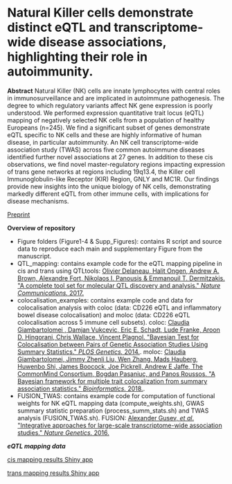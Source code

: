 # Natural Killer cells demonstrate distinct eQTL and transcriptome-wide disease associations, highlighting their role in autoimmunity.

**Abstract**
Natural Killer (NK) cells are innate lymphocytes with central roles in immunosurveillance and are implicated in autoimmune pathogenesis. The degree to which regulatory variants affect NK gene expression is poorly understood. We performed expression quantitative trait locus (eQTL) mapping of negatively selected NK cells from a population of healthy Europeans (n=245). We find a significant subset of genes demonstrate eQTL specific to NK cells and these are highly informative of human disease, in particular autoimmunity. An NK cell transcriptome-wide association study (TWAS) across five common autoimmune diseases identified further novel associations at 27 genes. In addition to these cis observations, we find novel master-regulatory regions impacting expression of trans gene networks at regions including 19q13.4, the Killer cell Immunoglobulin-like Receptor (KIR) Region, GNLY and MC1R. Our findings provide new insights into the unique biology of NK cells, demonstrating markedly different eQTL from other immune cells, with implications for disease mechanisms.

[Preprint](https://www.biorxiv.org/content/10.1101/2021.05.10.443088v1)

**Overview of repository**
* Figure folders (Figure1-4 & Supp_Figures): contains R script and source data to reproduce each main and supplementary Figure from the manuscript.
* QTL_mapping: contains example code for the eQTL mapping pipeline in cis and trans using QTLtools: [Olivier Delaneau, Halit Ongen, Andrew A. Brown, Alexandre Fort, Nikolaos I. Panousis & Emmanouil T. Dermitzakis. "A complete tool set for molecular QTL discovery and analysis." *Nature Communications.* 2017.](https://www.nature.com/articles/ncomms15452)
* colocalisation_examples: contains example code and data for colocalisation analysis with coloc (data: CD226 eQTL and inflammatory bowel disease colocalisation) and moloc (data: CD226 eQTL colocalisation across 5 immune cell subsets). coloc: [Claudia Giambartolomei , Damjan Vukcevic, Eric E. Schadt, Lude Franke, Aroon D. Hingorani, Chris Wallace, Vincent Plagnol. "Bayesian Test for Colocalisation between Pairs of Genetic Association Studies Using Summary Statistics." *PLOS Genetics.* 2014.](https://journals.plos.org/plosgenetics/article?id=10.1371/journal.pgen.1004383). moloc: [Claudia Giambartolomei, Jimmy Zhenli Liu, Wen Zhang, Mads Hauberg, Huwenbo Shi, James Boocock, Joe Pickrell, Andrew E Jaffe, The CommonMind Consortium, Bogdan Pasaniuc, and Panos Roussos. "A Bayesian framework for multiple trait colocalization from summary association statistics." *Bioinformatics.* 2018.](https://www.ncbi.nlm.nih.gov/pmc/articles/PMC6061859/).
* FUSION_TWAS: contains example code for computation of functional weights for NK eQTL mapping data (compute_weights.sh), GWAS summary statistic preparation (process_summ_stats.sh) and TWAS analysis (FUSION_TWAS.sh). FUSION: [Alexander Gusev, *et al*. "Integrative approaches for large-scale transcriptome-wide association studies." *Nature Genetics.* 2016.](https://www.ncbi.nlm.nih.gov/pmc/articles/PMC4767558/)

***eQTL mapping data***

[cis mapping results Shiny app](https://jjgilchrist.shinyapps.io/nk_cis_eqtl/)

[trans mapping results Shiny app](https://jjgilchrist.shinyapps.io/nk_trans_eqtl/)
